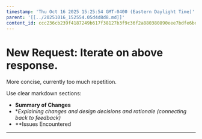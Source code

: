 ```yaml
---
timestamp: 'Thu Oct 16 2025 15:25:54 GMT-0400 (Eastern Daylight Time)'
parent: '[[../20251016_152554.05d4d8d8.md]]'
content_id: ccc236cb239f4187249b617f38127b3f9c36f2a880380890eee7bdfe6bdcd5f0
---
```


# New Request: Iterate on above response.

More concise, currently too much repetition.

Use clear markdown sections:

* **Summary of Changes**
* \**Explaining changes and design decisions and rationale (connecting back to feedback)*
* \*\*Issues Encountered

***
